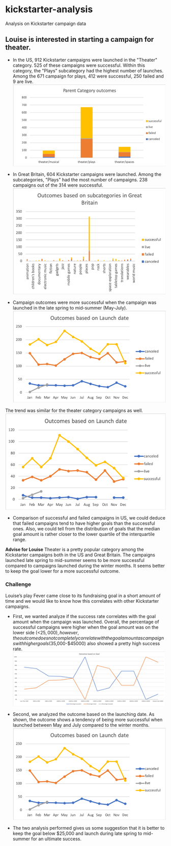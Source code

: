 # kickstarter-analysis
Analysis on Kickstarter campaign data

## Louise is interested in starting a campaign for theater.

- In the US, 912 Kickstarter campaigns were launched in the "Theater" category. 525 of these campaigns were successful. Within this category, the "Plays" subcategory had the highest number of launches. Among the 671 campaign for plays, 412 were successful, 250 failed and 9 are live. 
![Category outcomes](https://github.com/munjih/kickstarter-analysis/blob/master/Parent%20Category%20Outcomes%20chart.png)

- In Great Britain, 604 Kickstarter campaigns were launched. Among the subcategories, "Plays" had the most number of campaigns. 238 campaigns out of the 314 were successful. 
![Subcategory outcomes GB](https://github.com/munjih/kickstarter-analysis/blob/master/Subcategory%20outcomes_GB.png)

- Campaign outcomes were more successful when the campaign was launched in the late spring to mid-summer (May-July).
![Launch date analysis](https://github.com/munjih/kickstarter-analysis/blob/master/Outcomes%20based%20on%20launch%20date.png)

The trend was similar for the theater category campaigns as well.
![Launch date category analysis](https://github.com/munjih/kickstarter-analysis/blob/master/Subcategory%20outcomes%20based%20on%20launch%20date.png)

- Comparison of successful and failed campaigns in US, we could deduce that failed campaigns tend to have higher goals than the successful ones. Also, we could tell from the distribution of goals that the median goal amount is rather closer to the lower quartile of the interquartile range. 

**Advise for Louise**
Theater is a pretty popular category among the Kickstarter campaigns both in the US and Great Britain. The campaigns launched late spring to mid-summer seems to be more successful compared to campaigns launched during the winter months. It seems better to keep the goal lower for a more successful outcome. 

### Challenge
Louise’s play Fever came close to its fundraising goal in a short amount of time and we would like to know how this correlates with other Kickstarter campaigns. 

- First, we wanted analyze if the success rate correlates with the goal amount when the campaign was launched. Overall, the percentage of successful campaigns were higher when the goal amount was on the lower side (<$25,000), however, the outcome does not completely correlate with the goal amount as campaigns with higher goals ($35,000-$45000) also showed a pretty high success rate. 
![Outcomes based on goal](https://github.com/munjih/kickstarter-analysis/blob/master/Outcomes%20based%20on%20Goal.png)

- Second, we analyzed the outcome based on the launching date. As shown, the outcome shows a tendency of being more successful when launched between May and July compared to the winter months. 
![Outcomes based on launching date](https://github.com/munjih/kickstarter-analysis/blob/master/Outcomes%20based%20on%20launch%20date.png)

- The two analysis performed gives us some suggestion that it is better to keep the goal below $25,000 and launch during late spring to mid-summer for an ultimate success. 
